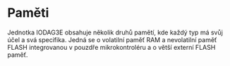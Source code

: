 # Paměti

Jednotka IODAG3E obsahuje několik druhů pamětí, kde každý typ má svůj účel a svá specifika. Jedná se o volatilní paměť RAM a nevolatilní paměť FLASH integrovanou v pouzdře mikrokontroléru a o větší externí FLASH paměť.

